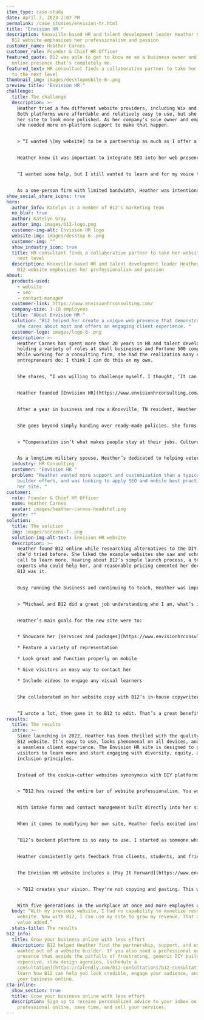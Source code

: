 ```yaml
---
item_type: case-study
date: April 7, 2023 2:07 PM
permalink: /case_studies/envision-hr.html
title: "Envision HR "
description: Knoxville-based HR and talent development leader Heather Carnes’
  B12 website emphasizes her professionalism and passion
customer_name: Heather Carnes
customer_role: Founder & Chief HR Officer
featured_quote: B12 was able to get to know me as a business owner and build an
  online presence that’s completely me.
featured_text: HR consultant finds a collaborative partner to take her website
  to the next level
thumbnail_img: images/desktopmobile-8-.png
preview_title: "Envision HR "
challenge:
  title: The challenge
  description: >-
    Heather tried a few different website providers, including Wix and GoDaddy.
    Both platforms were affordable and relatively easy to use, but she wanted
    her site to look more polished. As her company's sole owner and employee,
    she needed more on-platform support to make that happen.


    > “I wanted \[my website] to be a partnership as much as I offer a partnership to my clients. I was looking for something modern and educational.”


    Heather knew it was important to integrate SEO into her web presence but didn’t have the time or interest in learning to do it all herself. She wanted her site to appear in Google results when someone searched for “HR consultant” in the area, but she wasn’t sure exactly how to optimize it.


    “I wanted some help, but I still wanted to learn and for my voice to be heard. After all, the site has to represent me and my brand.”


    As a one-person firm with limited bandwidth, Heather was intentional about keeping the scope of her new website project modest. She wanted to look credible online and make a great first impression on new clients, but as she explained, “I didn’t feel the need to launch a big website. I had enough business and my plate was full. I just wanted to get it done and launch a site that demonstrated my knowledge.”
show_social_share_icons: true
hero:
  author_info: Katelyn is a member of B12's marketing team
  no_blur: true
  author: Katelyn Gray
  author_img: images/b12-logo.png
  customer-img-alt: Envision HR logo
  website-img: images/desktop-6-.png
  customer-img: ""
  show_industry_icon: true
  title: HR consultant finds a collaborative partner to take her website to the
    next level
  description: Knoxville-based HR and talent development leader Heather Carnes’
    B12 website emphasizes her professionalism and passion
about:
  products-used:
    - website
    - seo
    - contact-manager
  customer-link: https://www.envisionhrconsulting.com/
  company-size: 1-10 employees
  title: "About Envision HR "
  solution: "B12 helped her create a unique web presence that demonstrates what
    she cares about most and offers an engaging client experience. "
  customer-logo: images/logo-6-.png
  description: >-
    Heather Carnes has spent more than 20 years in HR and talent development,
    holding a variety of roles at small businesses and Fortune 500 companies.
    While working for a consulting firm, she had the realization many eventual
    entrepreneurs do: I think I can do this on my own.


    She shares, “I was willing to challenge myself. I thought, ‘It can’t hurt to try it for 12 months.’ If I’m profitable and making a difference, I’ll keep going. I care about people. I care that the businesses and employees I work with succeed.”   


    Heather founded [Envision HR](https://www.envisionhrconsulting.com/index) in 2018, a Virginia-based human resources consulting firm primarily serving startups and small companies. She gives businesses the building blocks to acquire, engage, and retain the right talent. She also helps them navigate and comply with rapidly shifting employment laws, introduce more inclusive practices, and overcome timely issues like the skilled labor shortage and quiet quitting.


    After a year in business and now a Knoxville, TN resident, Heather had achieved her initial objective of rewarding, profitable work — based mostly on referrals. 


    She goes beyond simply handing over ready-made policies. She forms educational partnerships with her clients, working collaboratively with management to help them achieve operational goals and build a more supportive culture that invests in its employees.  


    > “Compensation isn’t what makes people stay at their jobs. Culture wins the day. I’m unique because I help businesses create an engaging culture and processes to develop talent.” 


    As a longtime military spouse, Heather’s dedicated to helping veterans transfer their military skills to the civilian workforce. Her specialization in veteran hiring, training, instructional design, and mentoring sets her apart from other HR firms. She’s also passionate about giving back to the next generation and continues to teach HR Management at two universities.
  industry: HR Consulting
  customer: "Envision HR "
  problem: "Heather wanted more support and customization than a typical DIY web
    builder offers, and was looking to apply SEO and mobile best practices to
    her site. "
customer:
  role: Founder & Chief HR Officer
  name: Heather Carnes
  avatar: images/heather-carnes-headshot.png
  quote: ""
solution:
  title: The solution
  img: images/screens-7-.png
  solution-img-alt-text: Envision HR website
  description: >-
    Heather found B12 online while researching alternatives to the DIY platforms
    she’d tried before. She liked the example websites she saw and scheduled a
    call to learn more. Hearing about B12’s simple launch process, a team of
    experts who could help her, and reasonable pricing cemented her decision:
    B12 was it.


    Busy running the business and continuing to teach, Heather was impressed by the support and patience she encountered working with B12, especially her launch specialist, Michael. 


    > “Michael and B12 did a great job understanding who I am, what’s important to me, and how to best represent my brand. As we were working on it, I knew it would look great.”


    Heather’s main goals for the new site were to: 


    * Showcase her [services and packages](https://www.envisionhrconsulting.com/services)

    * Feature a variety of representation

    * Look great and function properly on mobile

    * Give visitors an easy way to contact her 

    * Include videos to engage any visual learners


    She collaborated on her website copy with B12’s in-house copywriters. She knew what she wanted her site to convey but didn’t want to intimidate visitors with too much text.  


    “I wrote a lot, then gave it to B12 to edit. That’s a great benefit, being able to write for my site but having experts help me adhere to best practices so there’s not too much text and my site is still readable on mobile.”
results:
  title: The results
  intro: >-
    Since launching in 2022, Heather has been thrilled with the quality of her
    B12 website. It’s easy to use, looks phenomenal on all devices, and provides
    a seamless client experience. The Envision HR site is designed to get
    visitors to learn more and start engaging with diversity, equity, and
    inclusion principles.


    Instead of the cookie-cutter websites synonymous with DIY platforms, Heather’s feels completely unique. She loves the customization B12 provides without an exorbitant price tag.


    > “B12 has raised the entire bar of website professionalism. You wouldn't know I am a small business when you visit my website. It looks like a million dollars."


    With intake forms and contact management built directly into her site, Heather can quickly get information from clients and leads without going back and forth via email. When someone submits the form on her website, she has the necessary information to start understanding their needs and the right package for them. It helps her save time and capture more leads passively but purposefully.


    When it comes to modifying her own site, Heather feels excited instead of frustrated, and has quickly learned more about SEO and blogging. As a consultant, it’s important to position herself as a thought leader, which [her blog](https://www.envisionhrconsulting.com/blog-feed) allows her to do while simultaneously building on her SEO strategy. 


    “B12’s backend platform is so easy to use. I started as someone who had no experience blogging on a website, and in 15 minutes, I learned how to with B12.”


    Heather consistently gets feedback from clients, students, and friends on how fresh her site looks and how well it represents her voice and what she cares about. She has full confidence that the website will help her to reach new clients.


    The Envision HR website includes a [Pay It Forward](https://www.envisionhrconsulting.com/pay-it-forward) page with resources for veterans and military spouses, and a link to donate to the Military Assistance Project nonprofit. 


    > “B12 creates your vision. They're not copying and pasting. This website represents me. B12 was able to get to know me as a business owner and build an online presence that’s completely me.” 


    With five generations in the workplace at once and more employees calling on their employers to prioritize diversity and inclusion, Heather’s expertise is incredibly in demand. She’s optimistic about the future of Envision HR and excited to leverage her website to grow her business by adding downloadable resources, like policy and handbook templates.
  body: “With my previous website, I had no capability to monetize resources on my
    website. Now with B12, I can use my site to grow my revenue. That alone is
    value added.”
  stats-title: The results
b12_info:
  title: Grow your business online with less effort
  description: B12 helped Heather find the partnership, support, and expertise she
    wanted out of a website builder. If you also need a professional online
    presence that avoids the pitfalls of frustrating, generic DIY builders and
    expensive, slow design agencies, [schedule a
    consultation](https://calendly.com/b12-consultations/b12-consultations) to
    learn how B12 can help you look credible, engage your audience, and grow
    your business online.
cta-inline:
  show_section: true
  title: Grow your business online with less effort
  description: Sign up to receive personalized advice to your inbox on how to look
    professional online, save time, and sell your services.
---
```

